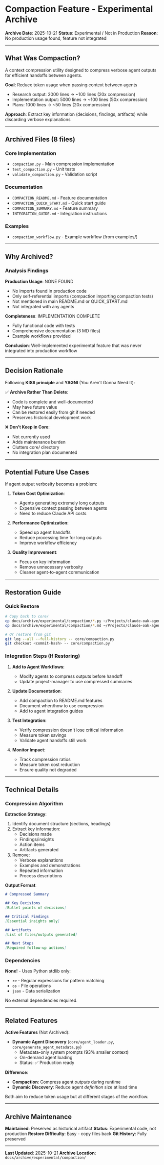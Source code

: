 # Compaction Feature - Experimental Archive

**Archive Date**: 2025-10-21
**Status**: Experimental / Not in Production
**Reason**: No production usage found, feature not integrated

---

## What Was Compaction?

A context compression utility designed to compress verbose agent outputs for efficient handoffs between agents.

**Goal**: Reduce token usage when passing context between agents
- Research output: 2000 lines → ~100 lines (20x compression)
- Implementation output: 5000 lines → ~100 lines (50x compression)
- Plans: 1000 lines → ~50 lines (20x compression)

**Approach**: Extract key information (decisions, findings, artifacts) while discarding verbose explanations

---

## Archived Files (8 files)

### Core Implementation
- `compaction.py` - Main compression implementation
- `test_compaction.py` - Unit tests
- `validate_compaction.py` - Validation script

### Documentation
- `COMPACTION_README.md` - Feature documentation
- `COMPACTION_QUICK_START.md` - Quick start guide
- `COMPACTION_SUMMARY.md` - Feature summary
- `INTEGRATION_GUIDE.md` - Integration instructions

### Examples
- `compaction_workflow.py` - Example workflow (from examples/)

---

## Why Archived?

### Analysis Findings

**Production Usage**: NONE FOUND
- No imports found in production code
- Only self-referential imports (compaction importing compaction tests)
- Not mentioned in main README.md or QUICK_START.md
- Not integrated with any agents

**Completeness**: IMPLEMENTATION COMPLETE
- Fully functional code with tests
- Comprehensive documentation (3 MD files)
- Example workflows provided

**Conclusion**: Well-implemented experimental feature that was never integrated into production workflow

---

## Decision Rationale

Following **KISS principle** and **YAGNI** (You Aren't Gonna Need It):

✅ **Archive Rather Than Delete**:
- Code is complete and well-documented
- May have future value
- Can be restored easily from git if needed
- Preserves historical development work

❌ **Don't Keep in Core**:
- Not currently used
- Adds maintenance burden
- Clutters core/ directory
- No integration plan documented

---

## Potential Future Use Cases

If agent output verbosity becomes a problem:

1. **Token Cost Optimization**:
   - Agents generating extremely long outputs
   - Expensive context passing between agents
   - Need to reduce Claude API costs

2. **Performance Optimization**:
   - Speed up agent handoffs
   - Reduce processing time for long outputs
   - Improve workflow efficiency

3. **Quality Improvement**:
   - Focus on key information
   - Remove unnecessary verbosity
   - Cleaner agent-to-agent communication

---

## Restoration Guide

### Quick Restore
```bash
# Copy back to core/
cp docs/archive/experimental/compaction/*.py ~/Projects/claude-oak-agents/core/
cp docs/archive/experimental/compaction/*.md ~/Projects/claude-oak-agents/core/

# Or restore from git
git log --all --full-history -- core/compaction.py
git checkout <commit-hash> -- core/compaction.py
```

### Integration Steps (If Restoring)

1. **Add to Agent Workflows**:
   - Modify agents to compress outputs before handoff
   - Update project-manager to use compressed summaries

2. **Update Documentation**:
   - Add compaction to README.md features
   - Document when/how to use compression
   - Add to agent integration guides

3. **Test Integration**:
   - Verify compression doesn't lose critical information
   - Measure token savings
   - Validate agent handoffs still work

4. **Monitor Impact**:
   - Track compression ratios
   - Measure token cost reduction
   - Ensure quality not degraded

---

## Technical Details

### Compression Algorithm

**Extraction Strategy**:
1. Identify document structure (sections, headings)
2. Extract key information:
   - Decisions made
   - Findings/insights
   - Action items
   - Artifacts generated
3. Remove:
   - Verbose explanations
   - Examples and demonstrations
   - Repeated information
   - Process descriptions

**Output Format**:
```markdown
# Compressed Summary

## Key Decisions
[Bullet points of decisions]

## Critical Findings
[Essential insights only]

## Artifacts
[List of files/outputs generated]

## Next Steps
[Required follow-up actions]
```

### Dependencies

**None!** - Uses Python stdlib only:
- `re` - Regular expressions for pattern matching
- `os` - File operations
- `json` - Data serialization

No external dependencies required.

---

## Related Features

**Active Features** (Not Archived):
- **Dynamic Agent Discovery** (`core/agent_loader.py`, `core/generate_agent_metadata.py`)
  - Metadata-only system prompts (93% smaller context)
  - On-demand agent loading
  - Status: ✅ Production ready

**Difference**:
- **Compaction**: Compress agent *outputs* during runtime
- **Dynamic Discovery**: Reduce agent *definition* size at load time

Both aim to reduce token usage but at different stages of the workflow.

---

## Archive Maintenance

**Maintained**: Preserved as historical artifact
**Status**: Experimental code, not production
**Restore Difficulty**: Easy - copy files back
**Git History**: Fully preserved

---

**Last Updated**: 2025-10-21
**Archive Location**: `docs/archive/experimental/compaction/`

